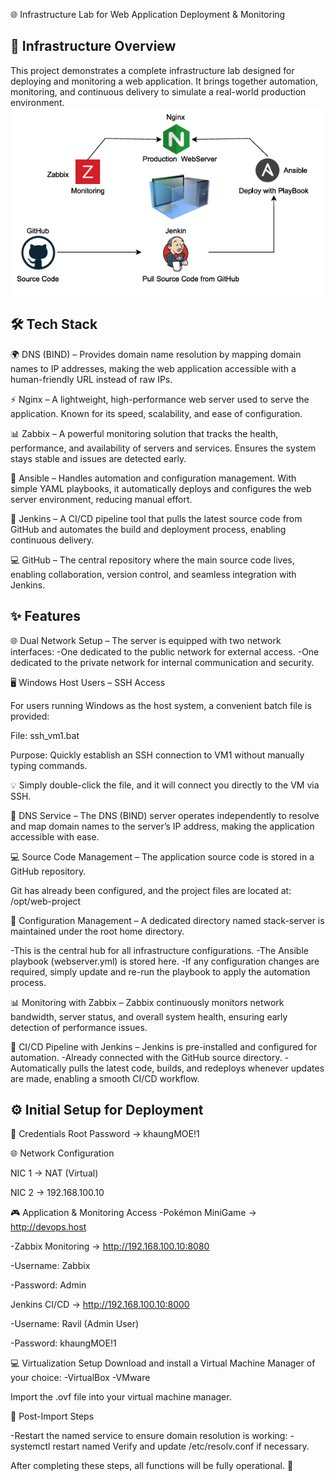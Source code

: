 🌐 Infrastructure Lab for Web Application Deployment & Monitoring

📖 Infrastructure Overview
---------------------------
This project demonstrates a complete infrastructure lab designed for deploying and monitoring a web application. It brings together automation, monitoring, and continuous delivery to simulate a real-world production environment.
![Software-life-Cycle](./diagram.png)

🛠️ Tech Stack
---------------
🌍 DNS (BIND) – Provides domain name resolution by mapping domain names to IP addresses, making the web application accessible with a human-friendly URL instead of raw IPs.

⚡ Nginx – A lightweight, high-performance web server used to serve the application. Known for its speed, scalability, and ease of configuration.

📊 Zabbix – A powerful monitoring solution that tracks the health, performance, and availability of servers and services. Ensures the system stays stable and issues are detected early.

🤖 Ansible – Handles automation and configuration management. With simple YAML playbooks, it automatically deploys and configures the web server environment, reducing manual effort.

🚀 Jenkins – A CI/CD pipeline tool that pulls the latest source code from GitHub and automates the build and deployment process, enabling continuous delivery.

💻 GitHub – The central repository where the main source code lives, enabling collaboration, version control, and seamless integration with Jenkins.

 ✨ Features
 -------------
🌐 Dual Network Setup – The server is equipped with two network interfaces:
-One dedicated to the public network for external access.
-One dedicated to the private network for internal communication and security.

🖥️ Windows Host Users – SSH Access

For users running Windows as the host system, a convenient batch file is provided:

File: ssh_vm1.bat

Purpose: Quickly establish an SSH connection to VM1 without manually typing commands.

💡 Simply double-click the file, and it will connect you directly to the VM via SSH.

🔎 DNS Service – The DNS (BIND) server operates independently to resolve and map domain names to the server’s IP address, making the application accessible with ease.

💻 Source Code Management – The application source code is stored in a GitHub repository.

Git has already been configured, and the project files are located at:
					/opt/web-project

📂 Configuration Management – A dedicated directory named stack-server is maintained under the root home directory.

-This is the central hub for all infrastructure configurations.
-The Ansible playbook (webserver.yml) is stored here.
-If any configuration changes are required, simply update and re-run the playbook to apply the automation process.

📊 Monitoring with Zabbix – Zabbix continuously monitors network bandwidth, server status, and overall system health, ensuring early detection of performance issues.

🚀 CI/CD Pipeline with Jenkins – Jenkins is pre-installed and configured for automation.
-Already connected with the GitHub source directory.
-Automatically pulls the latest code, builds, and redeploys whenever updates are made, enabling a smooth CI/CD workflow.

⚙️ Initial Setup for Deployment
---------------------------------
🔑 Credentials
Root Password → khaungMOE!1

🌐 Network Configuration

NIC 1 → NAT (Virtual)

NIC 2 → 192.168.100.10

🎮 Application & Monitoring Access
-Pokémon MiniGame → http://devops.host

-Zabbix Monitoring → http://192.168.100.10:8080

-Username: Zabbix

-Password: Admin

Jenkins CI/CD → http://192.168.100.10:8000

-Username: Ravil (Admin User)

-Password: khaungMOE!1

💻 Virtualization Setup
Download and install a Virtual Machine Manager of your choice:
-VirtualBox
-VMware

Import the .ovf file into your virtual machine manager.

🔄 Post-Import Steps

-Restart the named service to ensure domain resolution is working:
-systemctl restart named
Verify and update /etc/resolv.conf if necessary.

After completing these steps, all functions will be fully operational. 🚀
